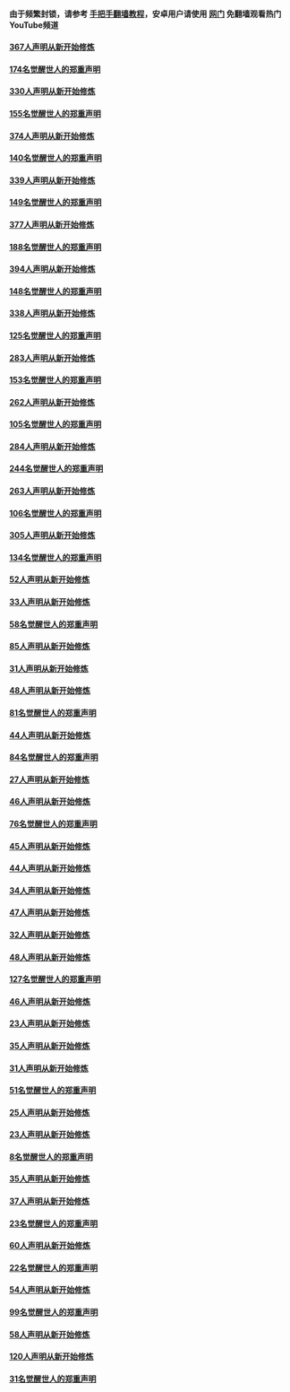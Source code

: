 #### 由于频繁封锁，请参考 [手把手翻墙教程](https://github.com/gfw-breaker/guides/wiki/)，安卓用户请使用 [网门](https://github.com/gfw-breaker/nogfw/blob/master/dl.md?t=06051701) 免翻墙观看热门YouTube频道 

#### [367人声明从新开始修炼](../pages/91/426421.md?t=06051701) 

#### [174名觉醒世人的郑重声明](../pages/91/426420.md?t=06051701) 

#### [330人声明从新开始修炼](../pages/91/426139.md?t=06051701) 

#### [155名觉醒世人的郑重声明](../pages/91/426138.md?t=06051701) 

#### [374人声明从新开始修炼](../pages/91/425811.md?t=06051701) 

#### [140名觉醒世人的郑重声明](../pages/91/425810.md?t=06051701) 

#### [339人声明从新开始修炼](../pages/91/425690.md?t=06051701) 

#### [149名觉醒世人的郑重声明](../pages/91/425689.md?t=06051701) 

#### [377人声明从新开始修炼](../pages/91/424867.md?t=06051701) 

#### [188名觉醒世人的郑重声明](../pages/91/424866.md?t=06051701) 

#### [394人声明从新开始修炼](../pages/91/423914.md?t=06051701) 

#### [148名觉醒世人的郑重声明](../pages/91/423913.md?t=06051701) 

#### [338人声明从新开始修炼](../pages/91/423540.md?t=06051701) 

#### [125名觉醒世人的郑重声明](../pages/91/423539.md?t=06051701) 

#### [283人声明从新开始修炼](../pages/91/423296.md?t=06051701) 

#### [153名觉醒世人的郑重声明](../pages/91/423295.md?t=06051701) 

#### [262人声明从新开始修炼](../pages/91/423004.md?t=06051701) 

#### [105名觉醒世人的郑重声明](../pages/91/423003.md?t=06051701) 

#### [284人声明从新开始修炼](../pages/91/422707.md?t=06051701) 

#### [244名觉醒世人的郑重声明](../pages/91/422706.md?t=06051701) 

#### [263人声明从新开始修炼](../pages/91/422553.md?t=06051701) 

#### [106名觉醒世人的郑重声明](../pages/91/422552.md?t=06051701) 

#### [305人声明从新开始修炼](../pages/91/422153.md?t=06051701) 

#### [134名觉醒世人的郑重声明](../pages/91/422152.md?t=06051701) 

#### [52人声明从新开始修炼](../pages/91/421846.md?t=06051701) 

#### [33人声明从新开始修炼](../pages/91/421804.md?t=06051701) 

#### [58名觉醒世人的郑重声明](../pages/91/421845.md?t=06051701) 

#### [85人声明从新开始修炼](../pages/91/421769.md?t=06051701) 

#### [31人声明从新开始修炼](../pages/91/421763.md?t=06051701) 

#### [48人声明从新开始修炼](../pages/91/421605.md?t=06051701) 

#### [81名觉醒世人的郑重声明](../pages/91/421656.md?t=06051701) 

#### [44人声明从新开始修炼](../pages/91/421544.md?t=06051701) 

#### [84名觉醒世人的郑重声明](../pages/91/421543.md?t=06051701) 

#### [27人声明从新开始修炼](../pages/91/421465.md?t=06051701) 

#### [46人声明从新开始修炼](../pages/91/421454.md?t=06051701) 

#### [76名觉醒世人的郑重声明](../pages/91/421453.md?t=06051701) 

#### [45人声明从新开始修炼](../pages/91/421452.md?t=06051701) 

#### [44人声明从新开始修炼](../pages/91/421422.md?t=06051701) 

#### [34人声明从新开始修炼](../pages/91/421322.md?t=06051701) 

#### [47人声明从新开始修炼](../pages/91/421264.md?t=06051701) 

#### [32人声明从新开始修炼](../pages/91/421225.md?t=06051701) 

#### [48人声明从新开始修炼](../pages/91/421202.md?t=06051701) 

#### [127名觉醒世人的郑重声明](../pages/91/421224.md?t=06051701) 

#### [46人声明从新开始修炼](../pages/91/421203.md?t=06051701) 

#### [23人声明从新开始修炼](../pages/91/421138.md?t=06051701) 

#### [35人声明从新开始修炼](../pages/91/421122.md?t=06051701) 

#### [31人声明从新开始修炼](../pages/91/421081.md?t=06051701) 

#### [51名觉醒世人的郑重声明](../pages/91/421080.md?t=06051701) 

#### [25人声明从新开始修炼](../pages/91/421020.md?t=06051701) 

#### [23人声明从新开始修炼](../pages/91/420884.md?t=06051701) 

#### [8名觉醒世人的郑重声明](../pages/91/420883.md?t=06051701) 

#### [35人声明从新开始修炼](../pages/91/420809.md?t=06051701) 

#### [37人声明从新开始修炼](../pages/91/420766.md?t=06051701) 

#### [23名觉醒世人的郑重声明](../pages/91/420765.md?t=06051701) 

#### [60人声明从新开始修炼](../pages/91/420727.md?t=06051701) 

#### [22名觉醒世人的郑重声明](../pages/91/420726.md?t=06051701) 

#### [54人声明从新开始修炼](../pages/91/420529.md?t=06051701) 

#### [99名觉醒世人的郑重声明](../pages/91/420528.md?t=06051701) 

#### [58人声明从新开始修炼](../pages/91/420198.md?t=06051701) 

#### [120人声明从新开始修炼](../pages/91/420141.md?t=06051701) 

#### [31名觉醒世人的郑重声明](../pages/91/420197.md?t=06051701) 

